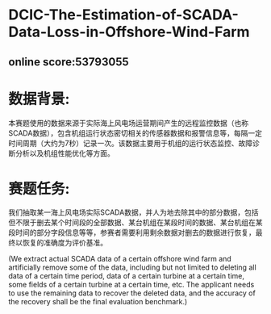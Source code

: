 # DCIC-The-Estimation-of-SCADA-Data-Loss-in-Offshore-Wind-Farm

## online score:53793055

# 数据背景:
 本赛题使用的数据来源于实际海上风电场运营期间产生的远程监控数据（也称SCADA数据），包含机组运行状态密切相关的传感器数据和报警信息等，每隔一定时间周期（大约为7秒）记录一次。该数据主要用于机组的运行状态监控、故障诊断分析以及机组性能优化等方面。

# 赛题任务:
我们抽取某一海上风电场实际SCADA数据，并人为地去除其中的部分数据，包括但不限于删去某个时间段的全部数据、某台机组在某段时间的数据、某台机组在某段时间的部分字段信息等等，参赛者需要利用剩余数据对删去的数据进行恢复，最终以恢复的准确度为评价基准。

(We extract actual SCADA data of a certain offshore wind farm and artificially remove some of the data, including but not limited to deleting all data of a certain time period, data of a certain turbine at a certain time, some fields of a certain turbine at a certain time, etc. The applicant needs to use the remaining data to recover the deleted data, and the accuracy of the recovery shall be the final evaluation benchmark.)

